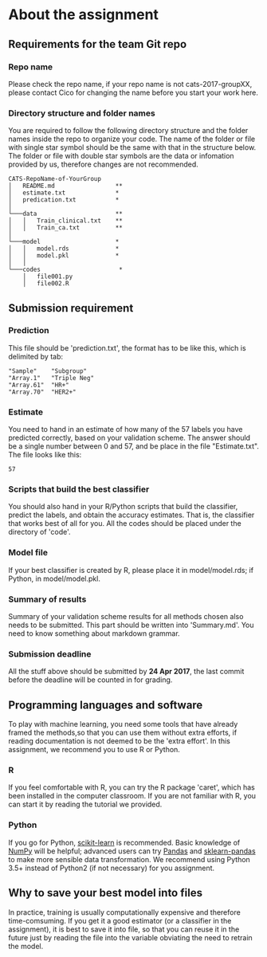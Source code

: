 # About the assignment

## Requirements for the team Git repo

### Repo name
Please check the repo name, if your repo name is not cats-2017-groupXX, please contact Cico for changing the name before you start your work here.

### Directory structure and folder names
You are required to follow the following directory structure and the folder names inside the repo to organize your code. The name of the folder or file with single star symbol should be the same with that in the structure below. The folder or file with double star symbols are the data or infomation provided by us, therefore changes are not recommended.
   
```
CATS-RepoName-of-YourGroup
│   README.md                 **
│   estimate.txt              *
│   predication.txt           *
│
└───data                      **
│   │   Train_clinical.txt    **
│   │   Train_ca.txt          **
│   
└───model                     *
│   │   model.rds             *
│   │   model.pkl             *
│   │
└───codes                      *
    │   file001.py
    │   file002.R
```

## Submission requirement

### Prediction
This file should be 'prediction.txt', the format has to be like this, which is delimited by tab:
```tt
"Sample"	"Subgroup"
"Array.1"	"Triple Neg"
"Array.61"	"HR+"
"Array.70"	"HER2+"
```

### Estimate
You need to hand in an estimate of how many of the 57 labels you have predicted correctly, based on your validation scheme. The answer should be a single number between 0 and 57, and be place in the file "Estimate.txt". The file looks like this:
```
57
```

### Scripts that build the best classifier
You should also hand in your R/Python scripts that build the classifier, predict the labels, and obtain the accuracy estimates. That is, the classifier that works best of all for you. All the codes should be placed under the directory of 'code'.

### Model file 
If your best classifier is created by R, please place it in model/model.rds; if Python, in model/model.pkl.

### Summary of results
Summary of your validation scheme results for all methods chosen also needs to be submitted. This part should be written into
'Summary.md'. You need to know something about markdown grammar.

### Submission deadline
All the stuff above should be submitted by **24 Apr 2017**, the last commit before the deadline will be counted in for grading.

## Programming languages and software
To play with machine learning, you need some tools that have already framed the methods,so that you can use them without extra efforts, if reading documentation is not deemed to be the 'extra effort'. In this assignment, we recommend you to use R or Python.

### R
If you feel comfortable with R, you can try the R package 'caret', which has been installed in the computer classroom. If you are not familiar with R, you can start it by reading the tutorial we provided.

### Python
If you go for Python, [scikit-learn](http://scikit-learn.org/stable/) is recommended. Basic knowledge of [NumPy](http://www.numpy.org/) will be helpful; advanced users can try [Pandas](http://scikit-learn.org/stable/tutorial/basic/tutorial.html) and [sklearn-pandas](https://github.com/paulgb/sklearn-pandas) to make more sensible data transformation. We recommend using Python 3.5+ instead of Python2 (if not necessary) for you assignment.

## Why to save your best model into files
In practice, training is usually computationally expensive and therefore time-comsuming. If you get it a good estimator (or a classifier in the assignment), it is best to save it into file, so that you can reuse it in the future just by reading the file into the variable obviating the need to retrain the model. 
